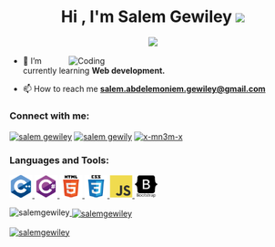 
<h1 align="center">Hi , I'm Salem Gewiley <img src="https://media.giphy.com/media/hvRJCLFzcasrR4ia7z/giphy.gif" width="35"></h1>
<p align="center">
  <a href="https://github.com/DenverCoder1/readme-typing-svg"><img src="https://readme-typing-svg.herokuapp.com?font=Time+New+Roman&color=%23C8BE25&size=25&center=true&vCenter=true&width=600&height=100&lines=Web+Developer;Computer+Science+Student;Competitive+Programmer;Always+learning+new+things"></a>
</p>
<img align="right" alt="Coding" width="400" src="[https://i.pinimg.com/originals/16/fe/7e/16fe7e7fb6eebb3087b6dc418748ee56.gif](https://www.google.com/url?sa=i&url=https%3A%2F%2Fglobaledu.net.in%2Ffront-end-development&psig=AOvVaw09N9uf4XrVuzmsJ2YFTDKA&ust=1695216984927000&source=images&cd=vfe&opi=89978449&ved=0CBAQjRxqFwoTCLjDlcTltoEDFQAAAAAdAAAAABAK)">

- 🌱 I’m currently learning **Web development.**

- 📫 How to reach me **salem.abdelemoniem.gewiley@gmail.com**

<h3 align="left">Connect with me:</h3>
<p align="left">
<a href="https://www.linkedin.com/in/salem-gewiley-268aab246/" target="blank"><img align="center" src="https://raw.githubusercontent.com/rahuldkjain/github-profile-readme-generator/master/src/images/icons/Social/linked-in-alt.svg" alt="salem gewiley" height="30" width="40" /></a>
<a href="https://www.facebook.com/salem.gewily/" target="blank"><img align="center" src="https://raw.githubusercontent.com/rahuldkjain/github-profile-readme-generator/master/src/images/icons/Social/facebook.svg" alt="salem gewily" height="30" width="40" /></a>
<a href="https://codeforces.com/profile/x-mn3m-x" target="blank"><img align="center" src="https://raw.githubusercontent.com/rahuldkjain/github-profile-readme-generator/master/src/images/icons/Social/codeforces.svg" alt="x-mn3m-x" height="30" width="40" /></a>
</p>

<h3 align="left">Languages and Tools:</h3>
<p align="left"> <a href="https://www.w3schools.com/cpp/" target="_blank" rel="noreferrer"> <img src="https://raw.githubusercontent.com/devicons/devicon/master/icons/cplusplus/cplusplus-original.svg" alt="cplusplus" width="40" height="40"/> </a> <a href="https://www.w3schools.com/cs/" target="_blank" rel="noreferrer"> <img src="https://raw.githubusercontent.com/devicons/devicon/master/icons/csharp/csharp-original.svg" alt="csharp" width="40" height="40"/> </a> <a href="https://www.w3.org/html/" target="_blank" rel="noreferrer"> <img src="https://raw.githubusercontent.com/devicons/devicon/master/icons/html5/html5-original-wordmark.svg" alt="html5" width="40" height="40"/> </a> <a href="https://www.w3schools.com/css/" target="_blank" rel="noreferrer"> <img src="https://raw.githubusercontent.com/devicons/devicon/master/icons/css3/css3-original-wordmark.svg" alt="css3" width="40" height="40"/> 
  </a> <a href="https://developer.mozilla.org/en-US/docs/Web/JavaScript" target="_blank" rel="noreferrer"> <img src="https://raw.githubusercontent.com/devicons/devicon/master/icons/javascript/javascript-original.svg" alt="javascript" width="40" height="40"/> </a>
<a href="https://getbootstrap.com" target="_blank" rel="noreferrer"> <img src="https://raw.githubusercontent.com/devicons/devicon/master/icons/bootstrap/bootstrap-plain-wordmark.svg" alt="bootstrap" width="40" height="40"/>  </p>

<p><img align="left" src="https://github-readme-stats.vercel.app/api/top-langs?username=salemgewiley&show_icons=true&locale=en&layout=compact" alt="salemgewiley" /></p>

<p>&nbsp;<img align="center" src="https://github-readme-stats.vercel.app/api?username=salemgewiley&show_icons=true&locale=en" alt="salemgewiley" /></p>

<p><img align="center" src="https://github-readme-streak-stats.herokuapp.com/?user=salemgewiley&" alt="salemgewiley" /></p>

